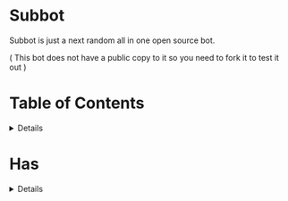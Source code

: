 # Subbot
Subbot is just a next random all in one open source bot.

( This bot does not have a public copy to it so you need to fork it to test it out )

# Table of Contents
<details>

- [Information](#subbot)
- [Table of Contents](#table-of-contents)
- [has](#has)
  
</details>

# Has
<details>
  
- [ ] Leveling System
- [ ] Invite tracking
- [ ] Staff System
- [ ] Logging
  
  </details>
